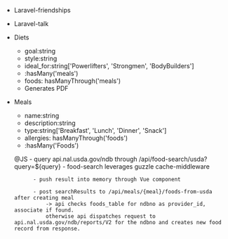 - Laravel-friendships
- Laravel-talk

- Diets
	- goal:string
	- style:string
	- ideal_for:string['Powerlifters', 'Strongmen', 'BodyBuilders']
	- :hasMany('meals')
	- foods: hasManyThrough('meals')
	- Generates PDF

- Meals
	- name:string
	- description:string
	- type:string['Breakfast', 'Lunch', 'Dinner', 'Snack']
	- allergies: hasManyThrough('foods')
	- :hasMany('Foods')

	@JS
		- query api.nal.usda.gov/ndb through /api/food-search/usda?query=${query}
			- food-search leverages guzzle cache-middleware

			- push result into memory through Vue component
			
			- post searchResults to /api/meals/{meal}/foods-from-usda after creating meal
				-> api checks foods_table for ndbno as provider_id, associate if found.
				otherwise api dispatches request to api.nal.usda.gov/ndb/reports/V2 for the ndbno and creates new food record from response.